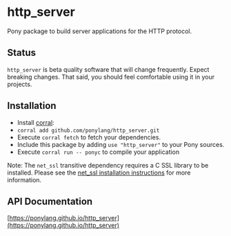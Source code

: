# http_server

Pony package to build server applications for the HTTP protocol.

## Status

`http_server` is beta quality software that will change frequently. Expect breaking changes. That said, you should feel comfortable using it in your projects.

## Installation

* Install [corral](https://github.com/ponylang/corral):
* `corral add github.com/ponylang/http_server.git`
* Execute `corral fetch` to fetch your dependencies.
* Include this package by adding `use "http_server"` to your Pony sources.
* Execute `corral run -- ponyc` to compile your application

Note: The `net_ssl` transitive dependency requires a C SSL library to be installed. Please see the [net_ssl installation instructions](https://github.com/ponylang/net_ssl#installation) for more information.

## API Documentation

[https://ponylang.github.io/http_server](https://ponylang.github.io/http_server)
